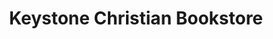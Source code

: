 ---
title: "Keystone Christian Bookstore"
url: /lewistown/keystone-christian-bookstore/
shop: Religion
---